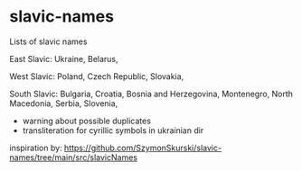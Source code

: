 # slavic-names

Lists of slavic names

East Slavic:
  Ukraine,
  Belarus,
  
West Slavic:
  Poland,
  Czech Republic,
  Slovakia,
  
South Slavic:
  Bulgaria,
  Croatia,
  Bosnia and Herzegovina,
  Montenegro,
  North Macedonia,
  Serbia,
  Slovenia,

- warning about possible duplicates
- transliteration for cyrillic symbols in ukrainian dir

inspiration by: https://github.com/SzymonSkurski/slavic-names/tree/main/src/slavicNames
